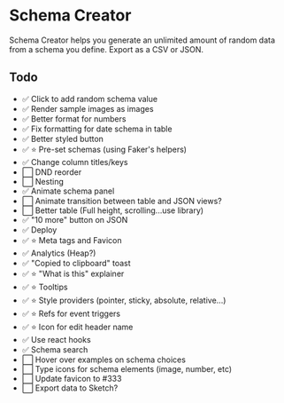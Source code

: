 # Schema Creator

Schema Creator helps you generate an unlimited amount of random data from a schema you define. Export as a CSV or JSON.

## Todo

- ✅ Click to add random schema value
- ✅ Render sample images as images
- ✅ Better format for numbers
- ✅ Fix formatting for date schema in table
- ✅ Better styled button
- ✅ ⭐️ Pre-set schemas (using Faker's helpers)
- ✅ Change column titles/keys
- ⬜️ DND reorder
- ⬜️ Nesting
- ✅ Animate schema panel
- ⬜️ Animate transition between table and JSON views?
- ⬜️ Better table (Full height, scrolling...use library)
- ✅ "10 more" button on JSON
- ✅ Deploy
- ✅ ⭐️ Meta tags and Favicon
- ✅ Analytics (Heap?)
- ✅ "Copied to clipboard" toast
- ✅ ⭐️ "What is this" explainer
- ✅ ⭐️ Tooltips
- ✅ ⭐️ Style providers (pointer, sticky, absolute, relative...)
- ✅ ⭐️ Refs for event triggers
- ✅ ⭐️ Icon for edit header name
- ✅ Use react hooks
- ✅ Schema search
- ⬜️ Hover over examples on schema choices
- ⬜️ Type icons for schema elements (image, number, etc)
- ⬜️ Update favicon to #333
- ⬜️ Export data to Sketch?
